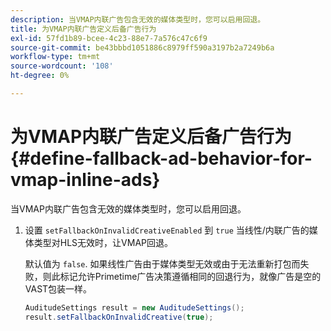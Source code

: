 ```yaml
---
description: 当VMAP内联广告包含无效的媒体类型时，您可以启用回退。
title: 为VMAP内联广告定义后备广告行为
exl-id: 57fd1b89-bcee-4c23-88e7-7a576c47c6f9
source-git-commit: be43bbbd1051886c8979ff590a3197b2a7249b6a
workflow-type: tm+mt
source-wordcount: '108'
ht-degree: 0%

---
```


# 为VMAP内联广告定义后备广告行为 {#define-fallback-ad-behavior-for-vmap-inline-ads}

当VMAP内联广告包含无效的媒体类型时，您可以启用回退。

1. 设置 `setFallbackOnInvalidCreativeEnabled` 到 `true` 当线性/内联广告的媒体类型对HLS无效时，让VMAP回退。

   默认值为 `false`. 如果线性广告由于媒体类型无效或由于无法重新打包而失败，则此标记允许Primetime广告决策遵循相同的回退行为，就像广告是空的VAST包装一样。

   ```java
   AuditudeSettings result = new AuditudeSettings(); 
   result.setFallbackOnInvalidCreative(true);
   ```
